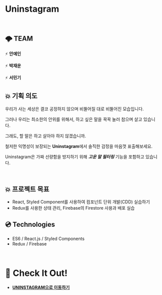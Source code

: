 # Uninstagram

<br/>

## 🌩 TEAM

⚡️ **안예인**

⚡️ **박재운**

⚡️ **서민기**

## 💥 기획 의도

우리가 사는 세상은 결코 공정하지 않으며 비뚤어질 대로 비뚤어진 모습입니다.

그러나 우리는 최소한의 안위를 위해서, 하고 싶은 말을 꾹꾹 눌러 참으며 살고 있습니다.

그래도, 할 말은 하고 살아야 하지 않겠습니까.

철저한 익명성이 보장되는 **Uninstagram**에서 솔직한 감정을 마음껏 표출해보세요.

Uninstagram은 가짜 선량함을 방지하기 위해 ***고운 말 필터링*** 기능을 포함하고 있습니다.

<br/>

## 💥 프로젝트 목표

- React, Styled Component를 사용하여 컴포넌트 단위 개발(CDD) 실습하기
- Redux를 사용한 상태 관리, Firebase의 Firestore 사용과 배포 실습

## 💿 Technologies

- ES6 / React.js / Styled Components
- Redux / Firebase

<br/>

# 🧨 Check It Out!

- [__UNINSTAGRAM으로 이동하기__](https://hackathon-practice-8a613.web.app/)
